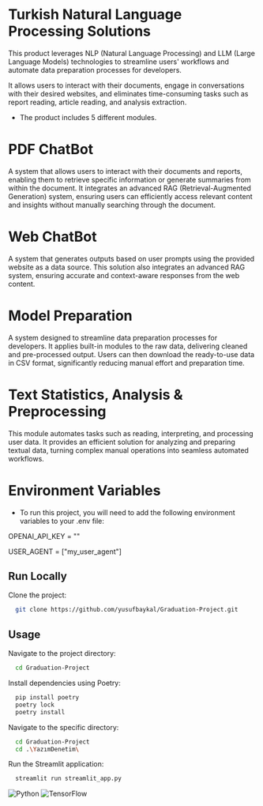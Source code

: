 # Turkish Natural Language Processing Solutions
This product leverages NLP (Natural Language Processing) and LLM (Large Language Models) technologies to streamline users' workflows and automate data preparation processes for developers.

It allows users to interact with their documents, engage in conversations with their desired websites, and eliminates time-consuming tasks such as report reading, article reading, and analysis extraction.

* The product includes 5 different modules.

# PDF ChatBot
A system that allows users to interact with their documents and reports, enabling them to retrieve specific information or generate summaries from within the document. It integrates an advanced RAG (Retrieval-Augmented Generation) system, ensuring users can efficiently access relevant content and insights without manually searching through the document.

# Web ChatBot
A system that generates outputs based on user prompts using the provided website as a data source. This solution also integrates an advanced RAG system, ensuring accurate and context-aware responses from the web content.

# Model Preparation
A system designed to streamline data preparation processes for developers. It applies built-in modules to the raw data, delivering cleaned and pre-processed output. Users can then download the ready-to-use data in CSV format, significantly reducing manual effort and preparation time.

# Text Statistics, Analysis & Preprocessing
This module automates tasks such as reading, interpreting, and processing user data. It provides an efficient solution for analyzing and preparing textual data, turning complex manual operations into seamless automated workflows.

# Environment Variables

* To run this project, you will need to add the following environment variables to your .env file:

OPENAI_API_KEY = ""

USER_AGENT = ["my_user_agent"]

  
## Run Locally

Clone the project:

```bash
  git clone https://github.com/yusufbaykal/Graduation-Project.git
```

## Usage

Navigate to the project directory:

```bash
  cd Graduation-Project
```
Install dependencies using Poetry:

```bash
  pip install poetry
  poetry lock 
  poetry install 

```
Navigate to the specific directory:

```bash
  cd Graduation-Project
  cd .\YazımDenetim\
```
Run the Streamlit application:

```python
  streamlit run streamlit_app.py
```

  

![Python](https://img.icons8.com/color/48/000000/python--v1.png)
![TensorFlow](https://img.icons8.com/color/48/000000/tensorflow.png)